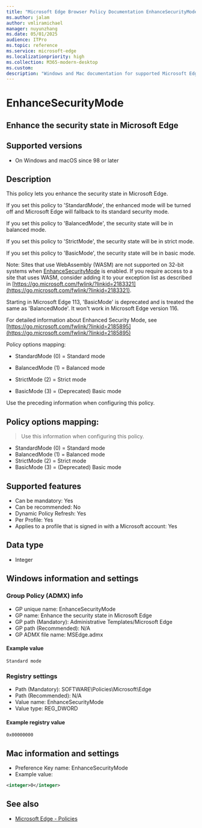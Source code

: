 ```yaml
---
title: "Microsoft Edge Browser Policy Documentation EnhanceSecurityMode"
ms.author: jalam
author: vmliramichael
manager: nuyunzhang
ms.date: 05/01/2025
audience: ITPro
ms.topic: reference
ms.service: microsoft-edge
ms.localizationpriority: high
ms.collection: M365-modern-desktop
ms.custom:
description: "Windows and Mac documentation for supported Microsoft Edge Browser policy: Enhance the security state in Microsoft Edge"
---
```


<!--THIS FILE IS AUTOMATICALLY GENERATED. MANUAL CHANGES WILL BE OVERWRITTEN.-->
<!--Please contact the Microsoft Edge Manageability team with any questions.-->

# EnhanceSecurityMode

## Enhance the security state in Microsoft Edge


## Supported versions

- On Windows and macOS since 98 or later

## Description

This policy lets you enhance the security state in Microsoft Edge.

If you set this policy to 'StandardMode', the enhanced mode will be turned off and Microsoft Edge will fallback to its standard security mode.

If you set this policy to 'BalancedMode', the security state will be in balanced mode.

If you set this policy to 'StrictMode', the security state will be in strict mode.

If you set this policy to 'BasicMode', the security state will be in basic mode.

Note: Sites that use WebAssembly (WASM) are not supported on 32-bit systems when [EnhanceSecurityMode](EnhanceSecurityMode.md) is enabled. If you require access to a site that uses WASM, consider adding it to your exception list as described in [https://go.microsoft.com/fwlink/?linkid=2183321](https://go.microsoft.com/fwlink/?linkid=2183321).

Starting in Microsoft Edge 113, 'BasicMode' is deprecated and is treated the same as 'BalancedMode'. It won't work in Microsoft Edge version 116.

For detailed information about Enhanced Security Mode, see [https://go.microsoft.com/fwlink/?linkid=2185895](https://go.microsoft.com/fwlink/?linkid=2185895)

Policy options mapping:

* StandardMode (0) = Standard mode

* BalancedMode (1) = Balanced mode

* StrictMode (2) = Strict mode

* BasicMode (3) = (Deprecated) Basic mode

Use the preceding information when configuring this policy.

## Policy options mapping:
> Use this information when configuring this policy.

- StandardMode (0) = Standard mode
- BalancedMode (1) = Balanced mode
- StrictMode (2) = Strict mode
- BasicMode (3) = (Deprecated) Basic mode

## Supported features

- Can be mandatory: Yes
- Can be recommended: No
- Dynamic Policy Refresh: Yes
- Per Profile: Yes
- Applies to a profile that is signed in with a Microsoft account: Yes

## Data type

- Integer

## Windows information and settings

### Group Policy (ADMX) info

- GP unique name: EnhanceSecurityMode
- GP name: Enhance the security state in Microsoft Edge
- GP path (Mandatory): Administrative Templates/Microsoft Edge
- GP path (Recommended): N/A
- GP ADMX file name: MSEdge.admx

#### Example value

```
Standard mode
```

### Registry settings

- Path (Mandatory): SOFTWARE\Policies\Microsoft\Edge
- Path (Recommended): N/A
- Value name: EnhanceSecurityMode
- Value type: REG_DWORD

#### Example registry value

```
0x00000000
```


## Mac information and settings

- Preference Key name: EnhanceSecurityMode
- Example value:

```xml
<integer>0</integer>
```

## See also
- [Microsoft Edge - Policies](../microsoft-edge-policies.md)
